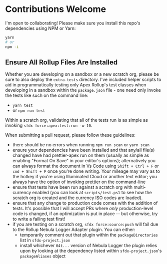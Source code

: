 # Contributions Welcome

I'm open to collaborating! Please make sure you install this repo's dependencies using NPM or Yarn:

```bash
yarn
# or
npm -i
```

## Ensure All Rollup Files Are Installed

Whether you are developing on a sandbox or a new scratch org, please be sure to also deploy the `extra-tests` directory. I've included helper scripts to aid in programmatically testing only Apex Rollup's test classes when developing in a sandbox within the `package.json` file - one need only invoke the tests like such on the command line:

- `yarn test`
- or `npm run test`

Within a scratch org, validating that all of the tests run is as simple as invoking `sfdx force:apex:test:run -w 10`.

When submitting a pull request, please follow these guidelines:

- there should be no errors when running `npm run scan` or `yarn scan`
- ensure your dependencies have been installed and that any/all file(s) changed have had prettier-apex run on them (usually as simple as enabling "Format On Save" in your editor's options); alternatively you can always format the document in Vs Code using `Shift + Ctrl + F` or `cmd + Shift + F` once you're done writing. Your mileage may vary as to the hotkey if you're using Illuminated Cloud or another text editor; you always have the option of invoking prettier on the command-line
- ensure that tests have been run against a scratch org with multi-currency enabled (you can look at `scripts/test.ps1` to see how the scratch org is created and the currency ISO codes are loaded).
- ensure that any change to production code comes with the addition of tests. It's possible that I will accept PRs where _only_ production-level code is changed, if an optimization is put in place -- but otherwise, try to write a failing test first!
- if you are testing on a scratch org, `sfdx force:source:push` will fail due to the Rollup Nebula Logger Adapter plugin. You can either:
  - temporarily comment out that plugin within the `packageDirectories` list in `sfdx-project.json`
  - install whichever `04t...` version of Nebula Logger the plugin relies upon by looking at the dependency listed within `sfdx-project.json`'s `packageAliases` object

